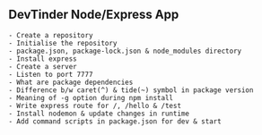 ## DevTinder Node/Express App

    - Create a repository
    - Initialise the repository
    - package.json, package-lock.json & node_modules directory
    - Install express
    - Create a server
    - Listen to port 7777
    - What are package dependencies
    - Difference b/w caret(^) & tide(~) symbol in package version
    - Meaning of -g option during npm install
    - Write express route for /, /hello & /test
    - Install nodemon & update changes in runtime
    - Add command scripts in package.json for dev & start